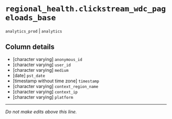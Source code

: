 # `regional_health.clickstream_wdc_pageloads_base`
`analytics_prod` | `analytics`

## Column details
* [character varying] `anonymous_id`
* [character varying] `user_id`
* [character varying] `medium`
* [date]      `pst_date`
* [timestamp without time zone] `timestamp`
* [character varying] `context_region_name`
* [character varying] `context_ip`
* [character varying] `platform`

-------------------------------------------------------------------------------
*Do not make edits above this line.*
